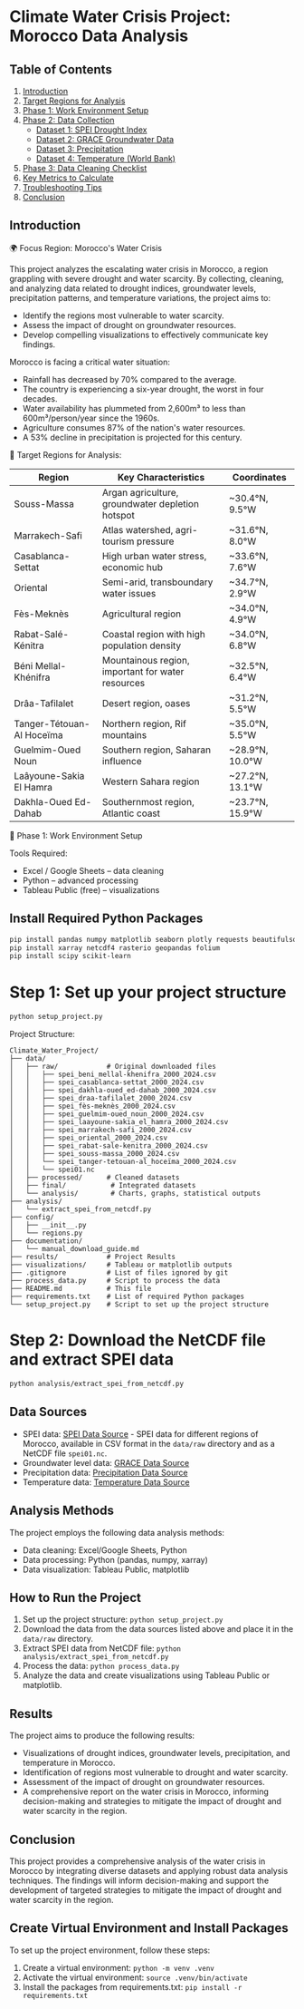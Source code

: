 # Climate Water Crisis Project: Morocco Data Analysis

## Table of Contents

1.  [Introduction](#introduction)
2.  [Target Regions for Analysis](#target-regions-for-analysis)
3.  [Phase 1: Work Environment Setup](#phase-1-work-environment-setup)
4.  [Phase 2: Data Collection](#phase-2-data-collection)
    *   [Dataset 1: SPEI Drought Index](#dataset-1-spei-drought-index)
    *   [Dataset 2: GRACE Groundwater Data](#dataset-2-grace-groundwater-data)
    *   [Dataset 3: Precipitation](#dataset-3-precipitation)
    *   [Dataset 4: Temperature (World Bank)](#dataset-4-temperature-world-bank)
5.  [Phase 3: Data Cleaning Checklist](#phase-3-data-cleaning-checklist)
6.  [Key Metrics to Calculate](#key-metrics-to-calculate)
7.  [Troubleshooting Tips](#troubleshooting-tips)
8.  [Conclusion](#conclusion)

## Introduction

🌍 Focus Region: Morocco's Water Crisis

This project analyzes the escalating water crisis in Morocco, a region grappling with severe drought and water scarcity. By collecting, cleaning, and analyzing data related to drought indices, groundwater levels, precipitation patterns, and temperature variations, the project aims to:

*   Identify the regions most vulnerable to water scarcity.
*   Assess the impact of drought on groundwater resources.
*   Develop compelling visualizations to effectively communicate key findings.

Morocco is facing a critical water situation:

*   Rainfall has decreased by 70% compared to the average.
*   The country is experiencing a six-year drought, the worst in four decades.
*   Water availability has plummeted from 2,600m³ to less than 600m³/person/year since the 1960s.
*   Agriculture consumes 87% of the nation's water resources.
*   A 53% decline in precipitation is projected for this century.

🎯 Target Regions for Analysis:

| Region                      | Key Characteristics                               | Coordinates          |
| --------------------------- | ------------------------------------------------- | -------------------- |
| Souss-Massa                 | Argan agriculture, groundwater depletion hotspot  | ~30.4°N, 9.5°W       |
| Marrakech-Safi              | Atlas watershed, agri-tourism pressure            | ~31.6°N, 8.0°W       |
| Casablanca-Settat           | High urban water stress, economic hub             | ~33.6°N, 7.6°W       |
| Oriental                    | Semi-arid, transboundary water issues             | ~34.7°N, 2.9°W       |
| Fès-Meknès                  | Agricultural region                               | ~34.0°N, 4.9°W       |
| Rabat-Salé-Kénitra          | Coastal region with high population density      | ~34.0°N, 6.8°W       |
| Béni Mellal-Khénifra        | Mountainous region, important for water resources | ~32.5°N, 6.4°W       |
| Drâa-Tafilalet              | Desert region, oases                              | ~31.2°N, 5.5°W       |
| Tanger-Tétouan-Al Hoceïma   | Northern region, Rif mountains                    | ~35.0°N, 5.5°W       |
| Guelmim-Oued Noun           | Southern region, Saharan influence                | ~28.9°N, 10.0°W      |
| Laâyoune-Sakia El Hamra    | Western Sahara region                             | ~27.2°N, 13.1°W      |
| Dakhla-Oued Ed-Dahab        | Southernmost region, Atlantic coast                | ~23.7°N, 15.9°W      |

🧰 Phase 1: Work Environment Setup

Tools Required:

*   Excel / Google Sheets – data cleaning
*   Python – advanced processing
*   Tableau Public (free) – visualizations

## Install Required Python Packages

```bash
pip install pandas numpy matplotlib seaborn plotly requests beautifulsoup4
pip install xarray netcdf4 rasterio geopandas folium
pip install scipy scikit-learn
```

# Step 1: Set up your project structure

```bash
python setup_project.py
```

Project Structure:

```
Climate_Water_Project/
├── data/
│   ├── raw/            # Original downloaded files
│   │   ├── spei_beni_mellal-khenifra_2000_2024.csv
│   │   ├── spei_casablanca-settat_2000_2024.csv
│   │   ├── spei_dakhla-oued_ed-dahab_2000_2024.csv
│   │   ├── spei_draa-tafilalet_2000_2024.csv
│   │   ├── spei_fès-meknès_2000_2024.csv
│   │   ├── spei_guelmim-oued_noun_2000_2024.csv
│   │   ├── spei_laayoune-sakia_el_hamra_2000_2024.csv
│   │   ├── spei_marrakech-safi_2000_2024.csv
│   │   ├── spei_oriental_2000_2024.csv
│   │   ├── spei_rabat-sale-kenitra_2000_2024.csv
│   │   ├── spei_souss-massa_2000_2024.csv
│   │   └── spei_tanger-tetouan-al_hoceïma_2000_2024.csv
│   │   └── spei01.nc
│   ├── processed/      # Cleaned datasets
│   ├── final/           # Integrated datasets
│   └── analysis/        # Charts, graphs, statistical outputs
├── analysis/
│   └── extract_spei_from_netcdf.py
├── config/
│   ├── __init__.py
│   └── regions.py
├── documentation/
│   └── manual_download_guide.md
├── results/            # Project Results
├── visualizations/     # Tableau or matplotlib outputs
├── .gitignore          # List of files ignored by git
├── process_data.py     # Script to process the data
├── README.md           # This file
├── requirements.txt    # List of required Python packages
└── setup_project.py    # Script to set up the project structure
```

# Step 2: Download the NetCDF file and extract SPEI data

```bash
python analysis/extract_spei_from_netcdf.py
```

## Data Sources

*   SPEI data: [SPEI Data Source](https://spei.csic.es/index.html) - SPEI data for different regions of Morocco, available in CSV format in the `data/raw` directory and as a NetCDF file `spei01.nc`.
*   Groundwater level data: [GRACE Data Source](https://grace.jpl.nasa.gov/)
*   Precipitation data: [Precipitation Data Source](https://www.worldbank.org/en/data)
*   Temperature data: [Temperature Data Source](https://www.worldbank.org/en/data)

## Analysis Methods

The project employs the following data analysis methods:

*   Data cleaning: Excel/Google Sheets, Python
*   Data processing: Python (pandas, numpy, xarray)
*   Data visualization: Tableau Public, matplotlib

## How to Run the Project

1.  Set up the project structure: `python setup_project.py`
2.  Download the data from the data sources listed above and place it in the `data/raw` directory.
3.  Extract SPEI data from NetCDF file: `python analysis/extract_spei_from_netcdf.py`
4.  Process the data: `python process_data.py`
5.  Analyze the data and create visualizations using Tableau Public or matplotlib.

## Results

The project aims to produce the following results:

*   Visualizations of drought indices, groundwater levels, precipitation, and temperature in Morocco.
*   Identification of regions most vulnerable to drought and water scarcity.
*   Assessment of the impact of drought on groundwater resources.
*   A comprehensive report on the water crisis in Morocco, informing decision-making and strategies to mitigate the impact of drought and water scarcity in the region.

## Conclusion

This project provides a comprehensive analysis of the water crisis in Morocco by integrating diverse datasets and applying robust data analysis techniques. The findings will inform decision-making and support the development of targeted strategies to mitigate the impact of drought and water scarcity in the region.

## Create Virtual Environment and Install Packages

To set up the project environment, follow these steps:

1.  Create a virtual environment: `python -m venv .venv`
2.  Activate the virtual environment: `source .venv/bin/activate`
3.  Install the packages from requirements.txt: `pip install -r requirements.txt`
